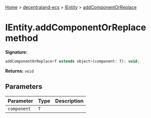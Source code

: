 [Home](./index) &gt; [decentraland-ecs](./decentraland-ecs.md) &gt; [IEntity](./decentraland-ecs.ientity.md) &gt; [addComponentOrReplace](./decentraland-ecs.ientity.addcomponentorreplace.md)

# IEntity.addComponentOrReplace method


**Signature:**
```javascript
addComponentOrReplace<T extends object>(component: T): void;
```
**Returns:** `void`

## Parameters

|  Parameter | Type | Description |
|  --- | --- | --- |
|  `component` | `T` |  |

